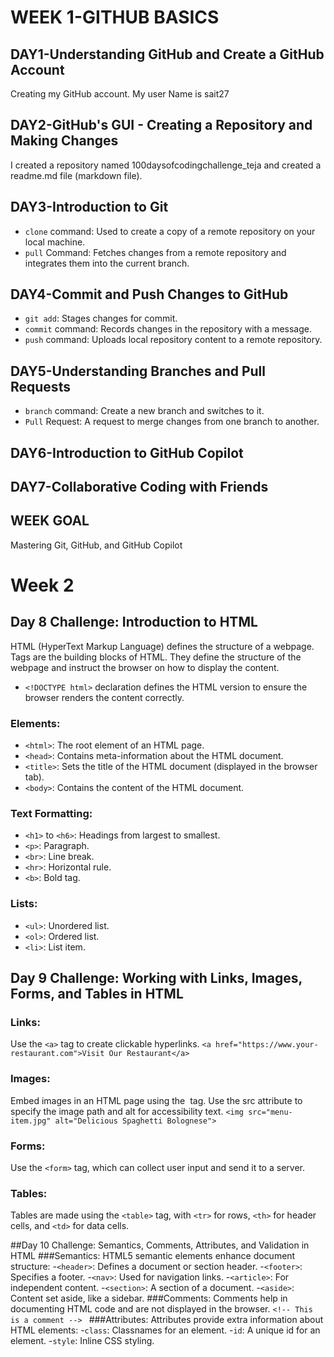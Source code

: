 # WEEK 1-GITHUB BASICS

## DAY1-Understanding GitHub and Create a GitHub Account
Creating my GitHub account. My user Name is sait27

## DAY2-GitHub's GUI - Creating a Repository and Making Changes
I created a repository named 100daysofcodingchallenge_teja and created a readme.md file (markdown file).

## DAY3-Introduction to Git
- `clone` command: Used to create a copy of a remote repository on your local machine.
- `pull` Command: Fetches changes from a remote repository and integrates them into the current branch.

## DAY4-Commit and Push Changes to GitHub
- `git add`: Stages changes for commit.
- `commit` command: Records changes in the repository with a message.
- `push` command: Uploads local repository content to a remote repository.

## DAY5-Understanding Branches and Pull Requests
- `branch` command: Create a new branch and switches to it.
- `Pull` Request: A request to merge changes from one branch to another.

## DAY6-Introduction to GitHub Copilot

## DAY7-Collaborative Coding with Friends

## WEEK GOAL
Mastering Git, GitHub, and GitHub Copilot

# Week 2

## Day 8 Challenge: Introduction to HTML
HTML (HyperText Markup Language) defines the structure of a webpage. Tags are the building blocks of HTML. They define the structure of the webpage and instruct the browser on how to display the content.
- `<!DOCTYPE html>` declaration defines the HTML version to ensure the browser renders the content correctly.
### Elements:
- `<html>`: The root element of an HTML page.
- `<head>`: Contains meta-information about the HTML document.
- `<title>`: Sets the title of the HTML document (displayed in the browser tab).
- `<body>`: Contains the content of the HTML document.
### Text Formatting:
- `<h1>` to `<h6>`: Headings from largest to smallest.
- `<p>`: Paragraph.
- `<br>`: Line break.
- `<hr>`: Horizontal rule.
- `<b>`: Bold tag.
### Lists:
- `<ul>`: Unordered list.
- `<ol>`: Ordered list.
- `<li>`: List item.

## Day 9 Challenge: Working with Links, Images, Forms, and Tables in HTML
### Links:
Use the `<a>` tag to create clickable hyperlinks.
```<a href="https://www.your-restaurant.com">Visit Our Restaurant</a>```
### Images:
Embed images in an HTML page using the <img> tag. Use the src attribute to specify the image path and alt for accessibility text.
```<img src="menu-item.jpg" alt="Delicious Spaghetti Bolognese">```
### Forms:
Use the ```<form>``` tag, which can collect user input and send it to a server.
### Tables:
Tables are made using the `<table>` tag, with `<tr>` for rows, `<th>` for header cells, and `<td>` for data cells.<br>

##Day 10 Challenge: Semantics, Comments, Attributes, and Validation in HTML
###Semantics:
HTML5 semantic elements enhance document structure:
-`<header>`: Defines a document or section header.
-`<footer>`: Specifies a footer.
-`<nav>`: Used for navigation links.
-`<article>`: For independent content.
-`<section>`: A section of a document.
-`<aside>`: Content set aside, like a sidebar.
###Comments:
Comments help in documenting HTML code and are not displayed in the browser.
```<!-- This is a comment --> ```
###Attributes:
Attributes provide extra information about HTML elements:
-`class`: Classnames for an element.
-`id`: A unique id for an element.
-`style`: Inline CSS styling.
